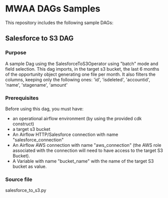 # MWAA DAGs Samples

This repository includes the following sample DAGs:

## Salesforce to S3 DAG

### Purpose
A sample Dag using the SalesforceToS3Operator using "batch" mode and field selection.
This dag imports, in the target s3 bucket, the last 6 months of the opportunity object generating one file per month.
It also filters the columns, keeping only the following ones: 'id', 'isdeleted', 'accountid', 'name', 'stagename', 'amount'

### Prerequisites

Before using this dag, you must have:
* an operational airflow environment (by using the provided cdk construct)
* a target s3 bucket
* An Airflow HTTP/Salesforce connection with name "salesforce_connection"
* An Airflow AWS connection with name "aws_connection" (the AWS role associated with the connection will need to have access to the target S3 Bucket).
* A Variable with name "bucket_name" with the name of the target S3 bucket as value.

### Source file
salesforce_to_s3.py
